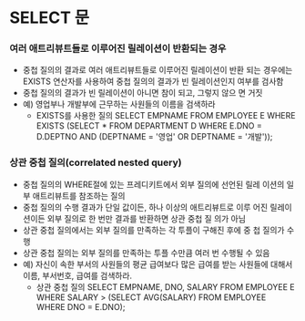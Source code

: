 # SELECT 문

### 여러 애트리뷰트들로 이루어진 릴레이션이 반환되는 경우
- 중첩 질의의 결과로 여러 애트리뷰트들로 이루어진 릴레이션이 반환
되는 경우에는 EXISTS 연산자를 사용하여 중첩 질의의 결과가 빈
릴레이션인지 여부를 검사함
- 중첩 질의의 결과가 빈 릴레이션이 아니면 참이 되고, 그렇지 않으
면 거짓
- 예) 영업부나 개발부에 근무하는 사원들의 이름을 검색하라
    - EXISTS를 사용한 질의
        SELECT      EMPNAME
        FROM        EMPLOYEE E
        WHERE       EXISTS
                    (SELECT     *
                     FROM       DEPARTMENT D
                     WHERE      E.DNO = D.DEPTNO
                                AND (DEPTNAME = '영업' OR DEPTNAME = '개발'));

### 상관 중첩 질의(correlated nested query)
- 중첩 질의의 WHERE절에 있는 프레디키트에서 외부 질의에 선언된 릴레
이션의 일부 애트리뷰트를 참조하는 질의
- 중첩 질의의 수행 결과가 단일 값이든, 하나 이상의 애트리뷰트로 이루
어진 릴레이션이든 외부 질의로 한 번만 결과를 반환하면 상관 중첩 질
의가 아님
- 상관 중첩 질의에서는 외부 질의를 만족하는 각 투플이 구해진 후에 중
첩 질의가 수행
- 상관 중첩 질의는 외부 질의를 만족하는 투플 수만큼 여러 번 수행될 수 있음
- 예) 자신이 속한 부서의 사원들의 평균 급여보다 많은 급여를 받는 사원들에 대해서 이름, 부서번호, 급여를 검색하라.
    - 상관 중첩 질의
        SELECT      EMPNAME, DNO, SALARY
        FROM        EMPLOYEE E
        WHERE       SALARY >
                    (SELECT     AVG(SALARY)
                     FROM       EMPLOYEE
                     WHERE      DNO = E.DNO);
